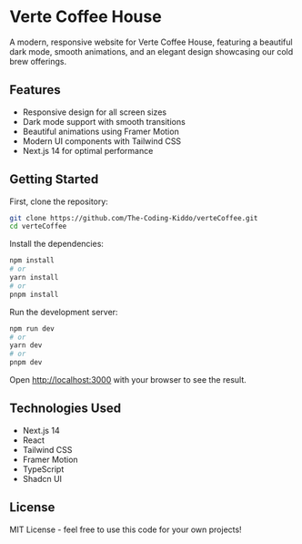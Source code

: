 # Verte Coffee House

A modern, responsive website for Verte Coffee House, featuring a beautiful dark mode, smooth animations, and an elegant design showcasing our cold brew offerings.

## Features

- Responsive design for all screen sizes
- Dark mode support with smooth transitions
- Beautiful animations using Framer Motion
- Modern UI components with Tailwind CSS
- Next.js 14 for optimal performance

## Getting Started

First, clone the repository:

```bash
git clone https://github.com/The-Coding-Kiddo/verteCoffee.git
cd verteCoffee
```

Install the dependencies:

```bash
npm install
# or
yarn install
# or
pnpm install
```

Run the development server:

```bash
npm run dev
# or
yarn dev
# or
pnpm dev
```

Open [http://localhost:3000](http://localhost:3000) with your browser to see the result.

## Technologies Used

- Next.js 14
- React
- Tailwind CSS
- Framer Motion
- TypeScript
- Shadcn UI

## License

MIT License - feel free to use this code for your own projects! 